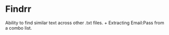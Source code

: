 # Findrr
Ability to find similar text across other .txt files. + Extracting Email:Pass from a combo list.
